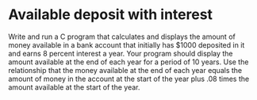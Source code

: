 # Available deposit with interest
Write and run a C program that calculates and displays the amount of money available in a bank account that initially has $1000 deposited in it and earns 8 percent interest a year. Your program should display the amount available at the end of each year for a period of 10 years. Use the relationship that the money available at the end of each year equals the amount of money in the account at the start of the year plus .08 times the amount available at the start of the year.
